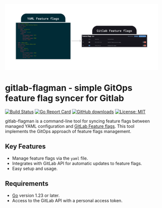 ![logo](logo.png)
# gitlab-flagman - simple GitOps feature flag syncer for Gitlab

[![Build Status](https://github.com/nkrus/gitlab-flagman/actions/workflows/ci.yml/badge.svg)](https://github.com/nkrus/gitlab-flagman/actions)
[![Go Report Card](https://goreportcard.com/badge/github.com/nkrus/gitlab-flagman)](https://goreportcard.com/report/github.com/nkrus/gitlab-flagman)
[![GitHub downloads](https://img.shields.io/github/downloads/nkrus/gitlab-flagman/total?label=github%20downloads&style=flat-square)](https://github.com/nkrus/gitlab-flagman/releases)
[![License: MIT](https://img.shields.io/badge/License-MIT-yellow.svg)](https://opensource.org/licenses/MIT)

gitlab-flagman is a command-line tool for syncing feature flags between managed YAML configuration and [GitLab Feature flags](https://docs.gitlab.com/ee/operations/feature_flags.html). This tool implements the GitOps approach of feature flags management.

## Key Features

- Manage feature flags via the `yaml` file.
- Integrates with GitLab API for automatic updates to feature flags.
- Easy setup and usage.

## Requirements

- [Go](https://golang.org/) version 1.23 or later.
- Access to the GitLab API with a personal access token.
